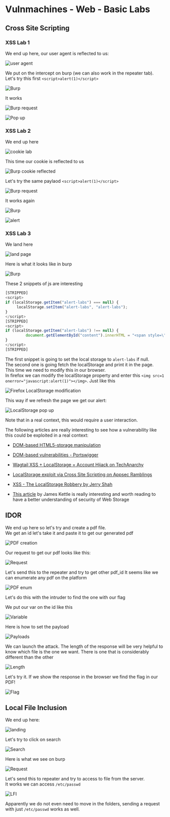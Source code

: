 # Vulnmachines - Web - Basic Labs

## Cross Site Scripting

### XSS Lab 1

We end up here, our user agent is reflected to us:  

![user agent](../.res/2023-04-30-14-13-51.png)  

We put on the intercept on burp (we can also work in the repeater tab).  
Let's try this first `<script>alert(1)</script>`

![Burp](../.res/2023-04-30-14-16-07.png)  

It works  

![Burp request](../.res/2023-04-30-14-22-33.png)  

![Pop up](../.res/2023-04-30-14-15-29.png)  

### XSS Lab 2

We end up here  

![cookie lab](../.res/2023-04-30-14-17-40.png)  

This time our cookie is reflected to us  

![Burp cookie reflected](../.res/2023-04-30-14-18-35.png)  

Let's try the same paylaod `<script>alert(1)</script>`

![Burp request](../.res/2023-04-30-14-20-14.png)  

It works again  

![Burp](../.res/2023-04-30-14-21-31.png)  

![alert](../.res/2023-04-30-14-21-00.png)  

### XSS Lab 3

We land here  

![land page](../.res/2023-04-30-14-25-36.png)  

Here is what it looks like in burp  

![Burp](../.res/2023-04-30-14-28-16.png)

These 2 snippets of js are interesting  

```javascript
[STRIPPED]
<script>
if (localStorage.getItem("alert-labs") === null) {
	 localStorage.setItem("alert-labs", "alert-labs");
}
</script>
[STRIPPED]
<script>
if (localStorage.getItem("alert-labs") !== null) {
		 document.getElementById("content").innerHTML = "<span style=\"font-size:0.4em;\"> LocalStorage will help You: </span><br>" + localStorage.getItem("alert-labs") + "";
}
</script>
[STRIPPED]
```

The first snippet is going to set the local storage to `alert-labs` if null.  
The second one is going fetch the localStorage and print it in the page.  
This time we need to modify this in our browser.  
In firefox we can modify the localStorage property and enter this `<img src=1 onerror="javascript:alert(1)"></img>`. Just like this  

![Firefox LocalStorage modification](../.res/2023-04-30-15-27-18.png)  

This way if we refresh the page we get our alert:  

![LocalStorage pop up](../.res/2023-04-30-15-30-38.png)

Note that in a real context, this would require a user interaction.

The following articles are really interesting to see how a vulnerability like this could be exploited in a real context: 

- [DOM-based HTML5-storage manipulation](https://portswigger.net/web-security/dom-based/html5-storage-manipulation)
- [DOM-based vulnerabilities - Portswigger](https://portswigger.net/web-security/dom-based)
- [Wagtail XSS + LocalStorage = Account Hijack on TechAnarchy](https://www.techanarchy.net/wagtail-xss-localstorage-privesc/)
- [LocalStorage exploit via Cross Site Scripting on Appsec Ramblings](http://appsecramblings.blogspot.com/p/blog-page_8462.html)
- [XSS - The LocalStorage Robbery by Jerry Shah](https://shahjerry33.medium.com/xss-the-localstorage-robbery-d5fbf353c6b0)

- [This article](https://portswigger.net/research/web-storage-the-lesser-evil-for-session-tokens) by James Kettle is really interesting and worth reading to have a better understanding of security of Web Storage

## IDOR

We end up here so let's try and create a pdf file.  
We get an id let's take it and paste it to get our generated pdf  

![PDF creation](../.res/2023-05-01-17-38-43.png)

Our request to get our pdf looks like this:  

![Request](../.res/2023-05-01-17-40-37.png)  

Let's send this to the repeater and try to get other pdf_id
It seems like we can enumerate any pdf on the platform  

![PDF enum](../.res/2023-05-01-17-43-38.png)  

Let's do this with the intruder to find the one with our flag  

We put our var on the id like this  

![Variable](../.res/2023-05-01-17-47-02.png)  

Here is how to set the payload  

![Payloads](../.res/2023-05-01-17-47-53.png)  

We can launch the attack. The length of the response will be very helpful to know which file is the one we want. There is one that is considerably different than the other  

![Length](../.res/2023-05-01-17-49-39.png)  

Let's try it. If we show the response in the browser we find the flag in our PDF!  

![Flag](../.res/2023-05-01-17-50-53.png)

## Local File Inclusion

We end up here:  

![landing](../.res/2023-05-03-15-52-51.png)  

Let's try to click on search  

![Search](../.res/2023-05-03-15-56-24.png)  

Here is what we see on burp  

![Request](../.res/2023-05-03-15-57-02.png)  

Let's send this to repeater and try to access to file from the server.  
It works we can access `/etc/passwd`  

![LFI](../.res/2023-05-03-15-58-16.png)  

Apparently we do not even need to move in the folders, sending a request with just `/etc/passwd` works as well.
